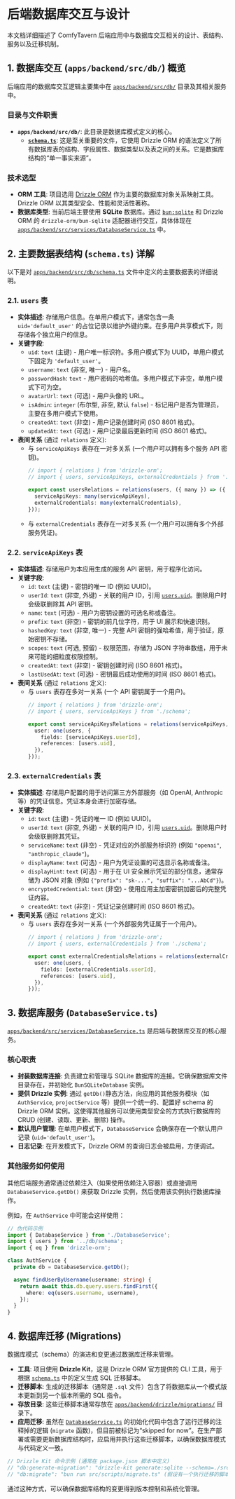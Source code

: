 # 后端数据库交互与设计

本文档详细描述了 ComfyTavern 后端应用中与数据库交互相关的设计、表结构、服务以及迁移机制。

## 1. 数据库交互 (`apps/backend/src/db/`) 概览

后端应用的数据库交互逻辑主要集中在 [`apps/backend/src/db/`](apps/backend/src/db/) 目录及其相关服务中。

### 目录与文件职责

*   **`apps/backend/src/db/`**: 此目录是数据库模式定义的核心。
    *   **[`schema.ts`](apps/backend/src/db/schema.ts:1)**: 这是至关重要的文件，它使用 Drizzle ORM 的语法定义了所有数据库表的结构、字段属性、数据类型以及表之间的关系。它是数据库结构的“单一事实来源”。

### 技术选型

*   **ORM 工具**: 项目选用 [Drizzle ORM](https://orm.drizzle.team/) 作为主要的数据库对象关系映射工具。Drizzle ORM 以其类型安全、性能和灵活性著称。
*   **数据库类型**: 当前后端主要使用 **SQLite** 数据库。通过 [`bun:sqlite`](https://bun.sh/docs/api/sqlite) 和 Drizzle ORM 的 `drizzle-orm/bun-sqlite` 适配器进行交互，具体体现在 [`apps/backend/src/services/DatabaseService.ts`](apps/backend/src/services/DatabaseService.ts:1) 中。

## 2. 主要数据表结构 (`schema.ts`) 详解

以下是对 [`apps/backend/src/db/schema.ts`](apps/backend/src/db/schema.ts:1) 文件中定义的主要数据表的详细说明。

### 2.1. `users` 表

*   **实体描述**: 存储用户信息。在单用户模式下，通常包含一条 `uid='default_user'` 的占位记录以维护外键约束。在多用户共享模式下，则存储各个独立用户的信息。
*   **关键字段**:
    *   `uid`: `text` (主键) - 用户唯一标识符。多用户模式下为 UUID，单用户模式下固定为 `'default_user'`。
    *   `username`: `text` (非空, 唯一) - 用户名。
    *   `passwordHash`: `text` - 用户密码的哈希值。多用户模式下非空，单用户模式下可为空。
    *   `avatarUrl`: `text` (可选) - 用户头像的 URL。
    *   `isAdmin`: `integer` (布尔型, 非空, 默认 `false`) - 标记用户是否为管理员，主要在多用户模式下使用。
    *   `createdAt`: `text` (非空) - 用户记录创建时间 (ISO 8601 格式)。
    *   `updatedAt`: `text` (可选) - 用户记录最后更新时间 (ISO 8601 格式)。
*   **表间关系** (通过 `relations` 定义):
    *   与 `serviceApiKeys` 表存在一对多关系 (一个用户可以拥有多个服务 API 密钥)。
        ```typescript
        // import { relations } from 'drizzle-orm';
        // import { users, serviceApiKeys, externalCredentials } from './schema';

        export const usersRelations = relations(users, ({ many }) => ({
          serviceApiKeys: many(serviceApiKeys),
          externalCredentials: many(externalCredentials),
        }));
        ```
    *   与 `externalCredentials` 表存在一对多关系 (一个用户可以拥有多个外部服务凭证)。

### 2.2. `serviceApiKeys` 表

*   **实体描述**: 存储用户为本应用生成的服务 API 密钥，用于程序化访问。
*   **关键字段**:
    *   `id`: `text` (主键) - 密钥的唯一 ID (例如 UUID)。
    *   `userId`: `text` (非空, 外键) - 关联的用户 ID，引用 [`users.uid`](apps/backend/src/db/schema.ts:7)。删除用户时会级联删除其 API 密钥。
    *   `name`: `text` (可选) - 用户为密钥设置的可选名称或备注。
    *   `prefix`: `text` (非空) - 密钥的前几位字符，用于 UI 展示和快速识别。
    *   `hashedKey`: `text` (非空, 唯一) - 完整 API 密钥的强哈希值，用于验证，原始密钥不存储。
    *   `scopes`: `text` (可选, 预留) - 权限范围，存储为 JSON 字符串数组，用于未来可能的细粒度权限控制。
    *   `createdAt`: `text` (非空) - 密钥创建时间 (ISO 8601 格式)。
    *   `lastUsedAt`: `text` (可选) - 密钥最后成功使用的时间 (ISO 8601 格式)。
*   **表间关系** (通过 `relations` 定义):
    *   与 `users` 表存在多对一关系 (一个 API 密钥属于一个用户)。
        ```typescript
        // import { relations } from 'drizzle-orm';
        // import { users, serviceApiKeys } from './schema';

        export const serviceApiKeysRelations = relations(serviceApiKeys, ({ one }) => ({
          user: one(users, {
            fields: [serviceApiKeys.userId],
            references: [users.uid],
          }),
        }));
        ```

### 2.3. `externalCredentials` 表

*   **实体描述**: 存储用户配置的用于访问第三方外部服务（如 OpenAI, Anthropic 等）的凭证信息。凭证本身会进行加密存储。
*   **关键字段**:
    *   `id`: `text` (主键) - 凭证的唯一 ID (例如 UUID)。
    *   `userId`: `text` (非空, 外键) - 关联的用户 ID，引用 [`users.uid`](apps/backend/src/db/schema.ts:7)。删除用户时会级联删除其凭证。
    *   `serviceName`: `text` (非空) - 凭证对应的外部服务标识符 (例如 `"openai"`, `"anthropic_claude"`)。
    *   `displayName`: `text` (可选) - 用户为凭证设置的可选显示名称或备注。
    *   `displayHint`: `text` (可选) - 用于在 UI 安全展示凭证的部分信息，通常存储为 JSON 对象 (例如 `{"prefix": "sk-...", "suffix": "...AbCd"}`)。
    *   `encryptedCredential`: `text` (非空) - 使用应用主加密密钥加密后的完整凭证内容。
    *   `createdAt`: `text` (非空) - 凭证记录创建时间 (ISO 8601 格式)。
*   **表间关系** (通过 `relations` 定义):
    *   与 `users` 表存在多对一关系 (一个外部服务凭证属于一个用户)。
        ```typescript
        // import { relations } from 'drizzle-orm';
        // import { users, externalCredentials } from './schema';

        export const externalCredentialsRelations = relations(externalCredentials, ({ one }) => ({
          user: one(users, {
            fields: [externalCredentials.userId],
            references: [users.uid],
          }),
        }));
        ```

## 3. 数据库服务 (`DatabaseService.ts`)

[`apps/backend/src/services/DatabaseService.ts`](apps/backend/src/services/DatabaseService.ts:1) 是后端与数据库交互的核心服务。

### 核心职责

*   **封装数据库连接**: 负责建立和管理与 SQLite 数据库的连接。它确保数据库文件目录存在，并初始化 `BunSQLiteDatabase` 实例。
*   **提供 Drizzle 实例**: 通过 `getDb()`静态方法，向应用的其他服务模块（如 `AuthService`, `projectService` 等）提供一个统一的、配置好 schema 的 Drizzle ORM 实例。这使得其他服务可以使用类型安全的方式执行数据库的 CRUD (创建、读取、更新、删除) 操作。
*   **默认用户管理**: 在单用户模式下，`DatabaseService` 会确保存在一个默认用户记录 (`uid='default_user'`)。
*   **日志记录**: 在开发模式下，Drizzle ORM 的查询日志会被启用，方便调试。

### 其他服务如何使用

其他后端服务通常通过依赖注入（如果使用依赖注入容器）或直接调用 `DatabaseService.getDb()` 来获取 Drizzle 实例，然后使用该实例执行数据库操作。

例如，在 `AuthService` 中可能会这样使用：

```typescript
// 伪代码示例
import { DatabaseService } from './DatabaseService';
import { users } from '../db/schema';
import { eq } from 'drizzle-orm';

class AuthService {
  private db = DatabaseService.getDb();

  async findUserByUsername(username: string) {
    return await this.db.query.users.findFirst({
      where: eq(users.username, username),
    });
  }
}
```

## 4. 数据库迁移 (Migrations)

数据库模式（schema）的演进和变更通过数据库迁移来管理。

*   **工具**: 项目使用 **Drizzle Kit**，这是 Drizzle ORM 官方提供的 CLI 工具，用于根据 [`schema.ts`](apps/backend/src/db/schema.ts:1) 中的定义生成 SQL 迁移脚本。
*   **迁移脚本**: 生成的迁移脚本（通常是 `.sql` 文件）包含了将数据库从一个模式版本更新到另一个版本所需的 SQL 指令。
*   **存放目录**: 这些迁移脚本通常存放在 [`apps/backend/drizzle/migrations/`](apps/backend/drizzle/migrations/) 目录下。
*   **应用迁移**: 虽然在 [`DatabaseService.ts`](apps/backend/src/services/DatabaseService.ts:1) 的初始化代码中包含了运行迁移的注释掉的逻辑 (`migrate` 函数)，但目前被标记为“skipped for now”。在生产部署或需要更新数据库结构时，应启用并执行这些迁移脚本，以确保数据库模式与代码定义一致。

```typescript
// Drizzle Kit 命令示例 (通常在 package.json 脚本中定义)
// "db:generate-migration": "drizzle-kit generate:sqlite --schema=./src/db/schema.ts --out=./drizzle/migrations"
// "db:migrate": "bun run src/scripts/migrate.ts" (假设有一个执行迁移的脚本)
```

通过这种方式，可以确保数据库结构的变更得到版本控制和系统化管理。